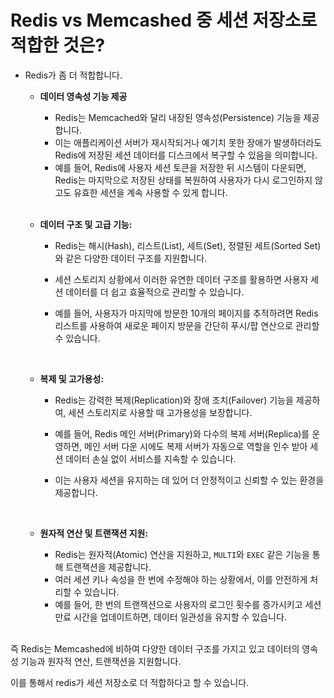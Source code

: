 # Redis vs Memcashed 중 세션 저장소로 적합한 것은?

- Redis가 좀 더 적합합니다.

  - **데이터 영속성 기능 제공**

    - Redis는 Memcached와 달리 내장된 영속성(Persistence) 기능을 제공합니다. 
    - 이는 애플리케이션 서버가 재시작되거나 예기치 못한 장애가 발생하더라도 Redis에 저장된 세션 데이터를 디스크에서 복구할 수 있음을 의미합니다. 
    - 예를 들어, Redis에 사용자 세션 토큰을 저장한 뒤 시스템이 다운되면, Redis는 마지막으로 저장된 상태를 복원하여 사용자가 다시 로그인하지 않고도 유효한 세션을 계속 사용할 수 있게 합니다.


    <br>
    

  - **데이터 구조 및 고급 기능:**

    - Redis는 해시(Hash), 리스트(List), 세트(Set), 정렬된 세트(Sorted Set)와 같은 다양한 데이터 구조를 지원합니다. 

    - 세션 스토리지 상황에서 이러한 유연한 데이터 구조를 활용하면 사용자 세션 데이터를 더 쉽고 효율적으로 관리할 수 있습니다. 

    - 예를 들어, 사용자가 마지막에 방문한 10개의 페이지를 추적하려면 Redis 리스트를 사용하여 새로운 페이지 방문을 간단히 푸시/팝 연산으로 관리할 수 있습니다.


      <br>


  - **복제 및 고가용성:**

    - Redis는 강력한 복제(Replication)와 장애 조치(Failover) 기능을 제공하여, 세션 스토리지로 사용할 때 고가용성을 보장합니다. 

    - 예를 들어, Redis 메인 서버(Primary)와 다수의 복제 서버(Replica)를 운영하면, 메인 서버 다운 시에도 복제 서버가 자동으로 역할을 인수 받아 세션 데이터 손실 없이 서비스를 지속할 수 있습니다. 

    - 이는 사용자 세션을 유지하는 데 있어 더 안정적이고 신뢰할 수 있는 환경을 제공합니다.

      <br>

  - **원자적 연산 및 트랜잭션 지원:**

    - Redis는 원자적(Atomic) 연산을 지원하고, `MULTI`와 `EXEC` 같은 기능을 통해 트랜잭션을 제공합니다. 
    - 여러 세션 키나 속성을 한 번에 수정해야 하는 상황에서, 이를 안전하게 처리할 수 있습니다. 
    - 예를 들어, 한 번의 트랜잭션으로 사용자의 로그인 횟수를 증가시키고 세션 만료 시간을 업데이트하면, 데이터 일관성을 유지할 수 있습니다.
   
    <br>

즉 Redis는 Memcashed에 비하여 다양한 데이터 구조를 가지고 있고 데이터의 영속성 기능과 원자적 연산, 트랜잭션을 지원합니다. 

이를 통해서 redis가 세션 저장소로 더 적합하다고 할 수 있습니다.



